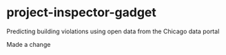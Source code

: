 # project-inspector-gadget
Predicting building violations using open data from the Chicago data portal


Made a change
